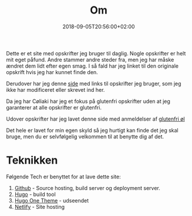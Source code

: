 ﻿---
title: "Om"
date: 2018-09-05T20:56:00+02:00
draft: true
---
Dette er et site med opskrifter jeg bruger til daglig. Nogle opskrifter er helt mit eget påfund. Andre stammer andre steder fra, men jeg har måske ændret dem lidt efter egen smag. I så fald har jeg linket til den originale opskrift hvis jeg har kunnet finde den.

Derudover har jeg denne [side](../links) med links til opskrifter jeg bruger, som jeg ikke har modificeret eller skrevet ind her.

Da jeg har Cøliaki har jeg et fokus på glutenfri opskrifter uden at jeg garanterer at alle opskrifter er glutenfri. 

Udover opskrifter har jeg lavet denne side med anmeldelser af [glutenfri øl](../glutenfriol)

Det hele er lavet for min egen skyld så jeg hurtigt kan finde det jeg skal bruge, men du er selvfølgelig velkommen til at benytte dig af det.

# Teknikken

Følgende Tech er benyttet for at lave dette site:

1. [Github](https://www.github.com) - Source hosting, build server og deployment server.
1. [Hugo](https://gohugo.io) - build tool
1. [Hugo One Theme](https://github.com/resugary/hugo-theme-one/) - udseendet
1. [Netlify](https://www.netlify.com) - Site hosting




